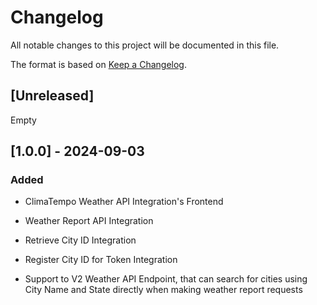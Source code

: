 # Changelog

All notable changes to this project will be documented in this file.

The format is based on [Keep a Changelog](https://keepachangelog.com/en/1.0.0/).

## [Unreleased]
 
Empty

## [1.0.0] - 2024-09-03

### Added

- ClimaTempo Weather API Integration's Frontend

- Weather Report API Integration
- Retrieve City ID Integration
- Register City ID for Token Integration
- Support to V2 Weather API Endpoint, that can search for cities using City Name and State directly when making weather report requests
